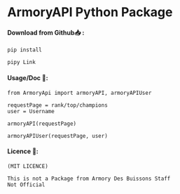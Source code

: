 # ArmoryAPI Python Package

#### Download from Github📥 : 
    
    pip install
    
    pipy Link
    

#### Usage/Doc 🔧: 
    
    from ArmoryApi import armoryAPI, armoryAPIUser
    
    requestPage = rank/top/champions
    user = Username

    armoryAPI(requestPage)

    armoryAPIUser(requestPage, user)

#### Licence 📝:

    (MIT LICENCE)

    This is not a Package from Armory Des Buissons Staff
    Not Official
